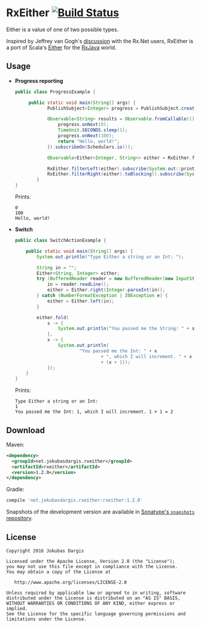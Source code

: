 RxEither [![Build Status](https://travis-ci.org/eleventigers/rxeither.svg?branch=master)](https://travis-ci.org/eleventigers/rxeither)
========

Either is a value of one of two possible types.

Inspired by Jeffrey van Gogh's [discussion][jeffrey] with the Rx.Net users, RxEither is a port of Scala's [Either][either] for the [RxJava][rx] world.

Usage
-----

* **Progress reporting**

  ```java
  public class ProgressExample {

       public static void main(String[] args) {
              PublishSubject<Integer> progress = PublishSubject.create();

              Observable<String> results = Observable.fromCallable(() -> {
                  progress.onNext(0);
                  TimeUnit.SECONDS.sleep(1);
                  progress.onNext(100);
                  return "Hello, world!";
              }).subscribeOn(Schedulers.io());

              Observable<Either<Integer, String>> either = RxEither.from(progress, results).share();

              RxEither.filterLeft(either).subscribe(System.out::println);
              RxEither.filterRight(either).toBlocking().subscribe(System.out::println);
          }
  }
  ```
  Prints:

  ```
  0
  100
  Hello, world!
  ```

* **Switch**

  ```java
  public class SwitchActionExample {

      public static void main(String[] args) {
          System.out.println("Type Either a string or an Int: ");

          String in = "";
          Either<String, Integer> either;
          try (BufferedReader reader = new BufferedReader(new InputStreamReader(System.in))) {
              in = reader.readLine();
              either = Either.right(Integer.parseInt(in));
          } catch (NumberFormatException | IOException e) {
              either = Either.left(in);
          }

          either.fold(
              s -> {
                  System.out.println("You passed me the String: " + s);
              },
              x -> {
                  System.out.println(
                          "You passed me the Int: " + x
                                  + ", which I will increment. " + x + " + 1 = "
                                  + (x + 1));
              });
      }
  }
  ```

  Prints:

  ```
  Type Either a string or an Int:
  1
  You passed me the Int: 1, which I will increment. 1 + 1 = 2
  ```


Download
--------
Maven:
```xml
<dependency>
  <groupId>net.jokubasdargis.rxeither</groupId>
  <artifactId>rxeither</artifactId>
  <version>1.2.0</version>
</dependency>
```
Gradle:
```groovy
compile 'net.jokubasdargis.rxeither:rxeither:1.2.0'
```

Snapshots of the development version are available in [Sonatype's `snapshots` repository][snap].

License
-------

    Copyright 2016 Jokubas Dargis

    Licensed under the Apache License, Version 2.0 (the "License");
    you may not use this file except in compliance with the License.
    You may obtain a copy of the License at

       http://www.apache.org/licenses/LICENSE-2.0

    Unless required by applicable law or agreed to in writing, software
    distributed under the License is distributed on an "AS IS" BASIS,
    WITHOUT WARRANTIES OR CONDITIONS OF ANY KIND, either express or implied.
    See the License for the specific language governing permissions and
    limitations under the License.


 [either]: http://www.scala-lang.org/api/rc2/scala/Either.html
 [rx]: https://github.com/ReactiveX/RxJava/
 [snap]: https://oss.sonatype.org/content/repositories/snapshots/
 [jeffrey]: https://social.msdn.microsoft.com/Forums/en-US/abe175c9-fad6-4d9c-b3e1-012a14f96fda/exposing-progress-vs-data